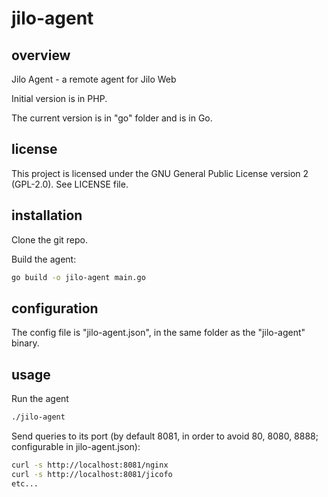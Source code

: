 # jilo-agent

## overview

Jilo Agent - a remote agent for Jilo Web

Initial version is in PHP.

The current version is in "go" folder and is in Go.

## license

This project is licensed under the GNU General Public License version 2 (GPL-2.0). See LICENSE file.

## installation

Clone the git repo.

Build the agent:

```bash
go build -o jilo-agent main.go
```

## configuration

The config file is "jilo-agent.json", in the same folder as the "jilo-agent" binary.

## usage

Run the agent

```bash
./jilo-agent
```

Send queries to its port (by default 8081, in order to avoid 80, 8080, 8888; configurable in jilo-agent.json):

```bash
curl -s http://localhost:8081/nginx
curl -s http://localhost:8081/jicofo
etc...
```

